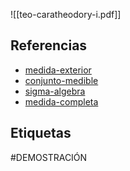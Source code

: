 ![[teo-caratheodory-i.pdf]]

## Referencias
- [medida-exterior](./medida-exterior.md)
- [conjunto-medible](./conjunto-medible.md)
- [sigma-algebra](./sigma-algebra.md)
- [medida-completa](./medida-completa.md)

## Etiquetas
#DEMOSTRACIÓN 
